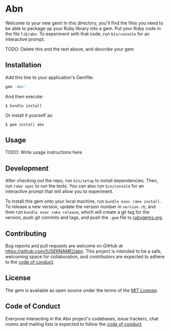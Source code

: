 # Abn

Welcome to your new gem! In this directory, you'll find the files you need to be able to package up your Ruby library into a gem. Put your Ruby code in the file `lib/abn`. To experiment with that code, run `bin/console` for an interactive prompt.

TODO: Delete this and the text above, and describe your gem

## Installation

Add this line to your application's Gemfile:

```ruby
gem 'abn'
```

And then execute:

    $ bundle install

Or install it yourself as:

    $ gem install abn

## Usage

TODO: Write usage instructions here

## Development

After checking out the repo, run `bin/setup` to install dependencies. Then, run `rake spec` to run the tests. You can also run `bin/console` for an interactive prompt that will allow you to experiment.

To install this gem onto your local machine, run `bundle exec rake install`. To release a new version, update the version number in `version.rb`, and then run `bundle exec rake release`, which will create a git tag for the version, push git commits and tags, and push the `.gem` file to [rubygems.org](https://rubygems.org).

## Contributing

Bug reports and pull requests are welcome on GitHub at https://github.com/[USERNAME]/abn. This project is intended to be a safe, welcoming space for collaboration, and contributors are expected to adhere to the [code of conduct](https://github.com/[USERNAME]/abn/blob/master/CODE_OF_CONDUCT.md).


## License

The gem is available as open source under the terms of the [MIT License](https://opensource.org/licenses/MIT).

## Code of Conduct

Everyone interacting in the Abn project's codebases, issue trackers, chat rooms and mailing lists is expected to follow the [code of conduct](https://github.com/[USERNAME]/abn/blob/master/CODE_OF_CONDUCT.md).
